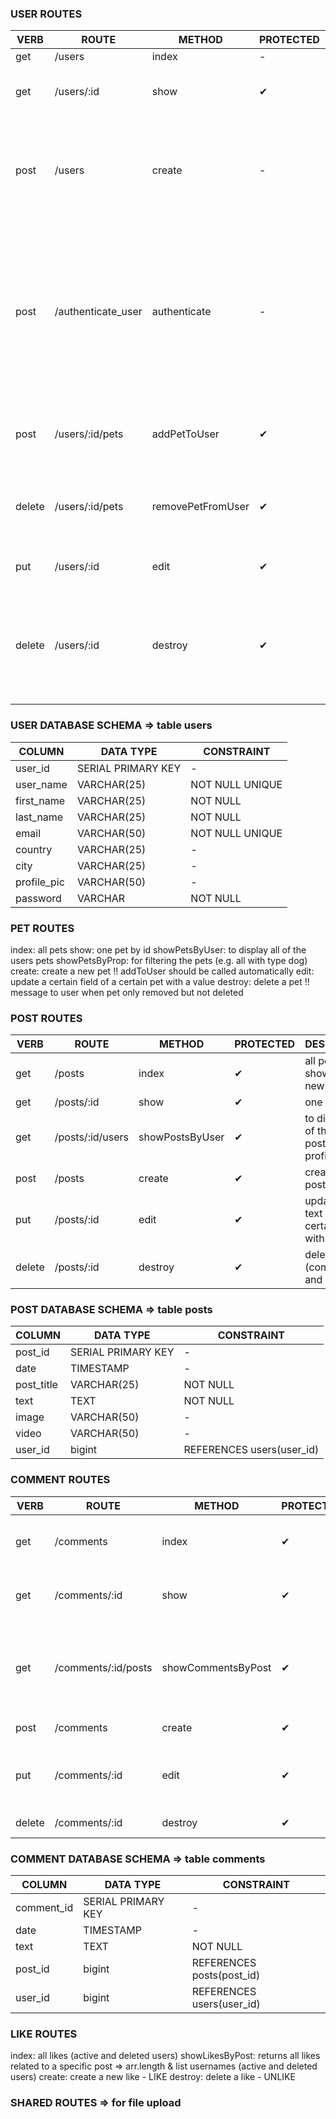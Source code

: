 ### USER ROUTES

| VERB   | ROUTE              | METHOD            | PROTECTED | DESCRIPTION                                                                                                                                                                                   |
| ------ | ------------------ | ----------------- | --------- | --------------------------------------------------------------------------------------------------------------------------------------------------------------------------------------------- |
| get    | /users             | index             | -         | all users                                                                                                                                                                                     |
| get    | /users/:id         | show              | ✔         | one user by id => to show the logged in users profile                                                                                                                                         |
| post   | /users             | create            | -         | create a new user / sign up !! return value is the TOKEN OR null if user_name already taken => display message to user !!                                                                     |
| post   | /authenticate_user | authenticate      | -         | sign in / enter username and password => returns encrypted password(model) => returns token (handler) => display message to the user if username does not exist or if password is not correct |
| post   | /users/:id/pets    | addPetToUser      | ✔         | create a relation between a pet and a user !! how handle when pet already exists ?                                                                                                            |
| delete | /users/:id/pets    | removePetFromUser | ✔         | cancel a relation between user and pet (e.g. before deleting a pet => FK constraints!)                                                                                                        |
| put    | /users/:id         | edit              | ✔         | update a certain field of a certain user with a value                                                                                                                                         |
| delete | /users/:id         | destroy           | ✔         | delete a user => delete users' pets, posts, comments, likes => comments and likes preserved in new table => shown as "deleted user"                                                           |

### USER DATABASE SCHEMA => table users

| COLUMN      | DATA TYPE          | CONSTRAINT      |
| ----------- | ------------------ | --------------- |
| user_id     | SERIAL PRIMARY KEY | -               |
| user_name   | VARCHAR(25)        | NOT NULL UNIQUE |
| first_name  | VARCHAR(25)        | NOT NULL        |
| last_name   | VARCHAR(25)        | NOT NULL        |
| email       | VARCHAR(50)        | NOT NULL UNIQUE |
| country     | VARCHAR(25)        | -               |
| city        | VARCHAR(25)        | -               |
| profile_pic | VARCHAR(50)        | -               |
| password    | VARCHAR            | NOT NULL        |

### PET ROUTES

index: all pets
show: one pet by id
showPetsByUser: to display all of the users pets
showPetsByProp: for filtering the pets (e.g. all with type dog)
create: create a new pet !! addToUser should be called automatically
edit: update a certain field of a certain pet with a value
destroy: delete a pet !! message to user when pet only removed but not deleted

### POST ROUTES

| VERB   | ROUTE            | METHOD          | PROTECTED | DESCRIPTION                                            |
| ------ | ---------------- | --------------- | --------- | ------------------------------------------------------ |
| get    | /posts           | index           | ✔         | all posts => to show in newsfeed                       |
| get    | /posts/:id       | show            | ✔         | one post by id                                         |
| get    | /posts/:id/users | showPostsByUser | ✔         | to display all of the user's posts on his profile page |
| post   | /posts           | create          | ✔         | create a new post                                      |
| put    | /posts/:id       | edit            | ✔         | update title or text of a certain post with a value    |
| delete | /posts/:id       | destroy         | ✔         | delete a post (comments and likes first)               |

### POST DATABASE SCHEMA => table posts

| COLUMN     | DATA TYPE          | CONSTRAINT                |
| ---------- | ------------------ | ------------------------- |
| post_id    | SERIAL PRIMARY KEY | -                         |
| date       | TIMESTAMP          | -                         |
| post_title | VARCHAR(25)        | NOT NULL                  |
| text       | TEXT               | NOT NULL                  |
| image      | VARCHAR(50)        | -                         |
| video      | VARCHAR(50)        | -                         |
| user_id    | bigint             | REFERENCES users(user_id) |

### COMMENT ROUTES

| VERB   | ROUTE               | METHOD             | PROTECTED | DESCRIPTION                                                                |
| ------ | ------------------- | ------------------ | --------- | -------------------------------------------------------------------------- |
| get    | /comments           | index              | ✔         | all comments (active and deleted users)                                    |
| get    | /comments/:id       | show               | ✔         | one comment by id (not for deleted users)                                  |
| get    | /comments/:id/posts | showCommentsByPost | ✔         | returns all comments related to a specific post (active and deleted users) |
| post   | /comments           | create             | ✔         | create a new comment                                                       |
| put    | /comments/:id       | edit               | ✔         | update the text field of a certain comment with a value                    |
| delete | /comments/:id       | destroy            | ✔         | delete a comment                                                           |

### COMMENT DATABASE SCHEMA => table comments

| COLUMN     | DATA TYPE          | CONSTRAINT                |
| ---------- | ------------------ | ------------------------- |
| comment_id | SERIAL PRIMARY KEY | -                         |
| date       | TIMESTAMP          | -                         |
| text       | TEXT               | NOT NULL                  |
| post_id    | bigint             | REFERENCES posts(post_id) |
| user_id    | bigint             | REFERENCES users(user_id) |

### LIKE ROUTES

index: all likes (active and deleted users)
showLikesByPost: returns all likes related to a specific post => arr.length & list usernames (active and deleted users)
create: create a new like - LIKE
destroy: delete a like - UNLIKE

### SHARED ROUTES => for file upload
